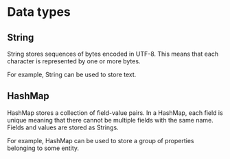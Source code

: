 # Data types

## String

String stores sequences of bytes encoded in UTF-8. This means that each character is represented by one or more bytes.

For example, String can be used to store text.

## HashMap

HashMap stores a collection of field-value pairs. In a HashMap, each field is unique meaning that there cannot be multiple fields with the same name. Fields and values are stored as Strings.

For example, HashMap can be used to store a group of properties belonging to some entity.